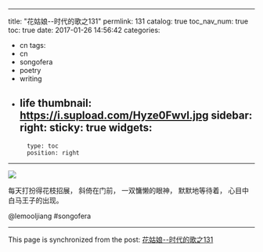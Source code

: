
---
title: "花姑娘--时代的歌之131"
permlink: 131
catalog: true
toc_nav_num: true
toc: true
date: 2017-01-26 14:56:42
categories:
- cn
tags:
- cn
- songofera
- poetry
- writing
- life
thumbnail: https://i.supload.com/Hyze0Fwvl.jpg
sidebar:
    right:
        sticky: true
widgets:
    -
        type: toc
        position: right
---


![](https://i.supload.com/Hyze0Fwvl.jpg)

每天打扮得花枝招展，
斜倚在门前，
一双慵懒的眼神，
默默地等待着，
心目中白马王子的出现。

   @lemooljiang       #songofera

- - -

This page is synchronized from the post: [花姑娘--时代的歌之131](https://steemit.com/@lemooljiang/131)
